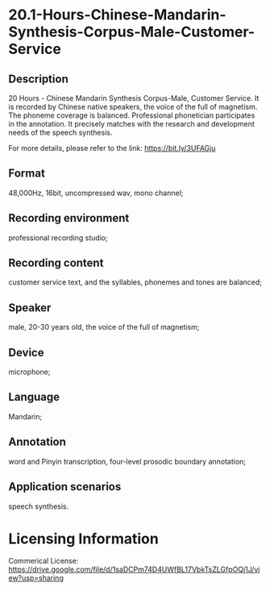 # 20.1-Hours-Chinese-Mandarin-Synthesis-Corpus-Male-Customer-Service


## Description
20 Hours - Chinese Mandarin Synthesis Corpus-Male, Customer Service. It is recorded by Chinese native speakers, the voice of the full of magnetism. The phoneme coverage is balanced. Professional phonetician participates in the annotation. It precisely matches with the research and development needs of the speech synthesis.

For more details, please refer to the link: https://bit.ly/3UFAGju

## Format
48,000Hz, 16bit, uncompressed wav, mono channel;

## Recording environment
professional recording studio;

## Recording content
customer service text, and the syllables, phonemes and tones are balanced;

## Speaker
male, 20-30 years old, the voice of the full of magnetism;

## Device
microphone;

## Language
Mandarin;

## Annotation
word and Pinyin transcription, four-level prosodic boundary annotation;

## Application scenarios
speech synthesis.

# Licensing Information
Commerical License: https://drive.google.com/file/d/1saDCPm74D4UWfBL17VbkTsZLGfpOQj1J/view?usp=sharing
